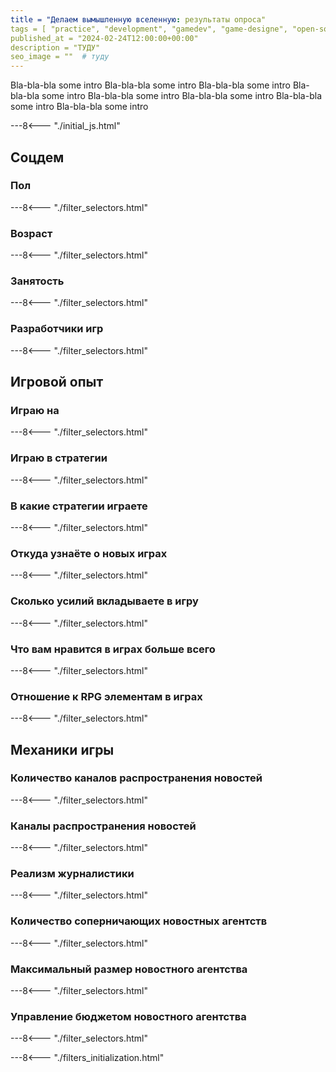 ```yaml
---
title = "Делаем вымышленную вселенную: результаты опроса"
tags = [ "practice", "development", "gamedev", "game-designe", "open-source", "world-builders"]
published_at = "2024-02-24T12:00:00+00:00"
description = "ТУДУ"
seo_image = ""  # туду
---
```


<!-- TODO: image -->

<!-- TODO: intro -->
<!-- TODO: исходники вопросов в предыдущем посте -->
<!-- TODO: все числовые шкалы делились на 3 группы -->
<!-- В целом, куча стереотипов подтверждается, можете сами посчёлкать -->

Bla-bla-bla some intro Bla-bla-bla some intro Bla-bla-bla some intro Bla-bla-bla some intro Bla-bla-bla some intro Bla-bla-bla some intro Bla-bla-bla some intro Bla-bla-bla some intro

<!-- more -->

---8<--- "./initial_js.html"

## Соцдем

### Пол

---8<--- "./filter_selectors.html"

<div id="plot-gender"></div>

<script type="text/javascript">
function mapGender(row) {
  return row['q_gender'];
}

barPlot('plot-gender', mapGender, ['male', 'female', 'non_binary_other', 'prefer_not_to_say']);
</script>

### Возраст

---8<--- "./filter_selectors.html"

<div id="plot-age"></div>

<script type="text/javascript">
    barPlot('plot-age', groupMapper(ageGroups), groupIds(ageGroups));
</script>

### Занятость

---8<--- "./filter_selectors.html"

<div id="plot-occupation"></div>

<script type="text/javascript">

function mapOccupation(row) {
  return row['q_occupation'];
}

const occupationGroupIds = [
'employment',
'sabbatical',
'unemployed',
'student',
'volunteering'
];

barPlot('plot-occupation', mapOccupation, occupationGroupIds);
</script>

### Разработчики игр

---8<--- "./filter_selectors.html"

<div id="plot-is-game-developer"></div>

<script type="text/javascript">

function mapIsGameDev(row) {
  return row['q_is_game_developer'];
}

const isGameDeveGroupIds = [
'no',
'yes',
];

barPlot('plot-is-game-developer', mapIsGameDev, isGameDeveGroupIds);
</script>

##  Игровой опыт

### Играю на

---8<--- "./filter_selectors.html"

<div id="plot-playing-on"></div>

<script type="text/javascript">

function mapPlayingOn(row) {
    const groups = [];

    if (row['q_playing_on#consoles'] ) {
        groups.push('consoles');
    }

    if (row['q_playing_on#mobile_consoles'] ) {
        groups.push('mobile_consoles');
    }

    if (row['q_playing_on#mobile_devices'] ) {
        groups.push('mobile_devices');
    }

    if (row['q_playing_on#pc'] ) {
        groups.push('pc');
    }

    if (row['q_playing_on#tv'] ) {
        groups.push('tv');
    }

    if (row['q_playing_on#virtual_reality'] ) {
        groups.push('virtual_reality');
    }

    return groups;
}

const playingOnGroupIds = [
'pc',
'consoles',
'mobile_consoles',
'mobile_devices',
'tv',
'virtual_reality'
];

barPlot('plot-playing-on', mapPlayingOn, playingOnGroupIds);
</script>

### Играю в стратегии

---8<--- "./filter_selectors.html"

<div id="plot-play-strategies"></div>

<script type="text/javascript">
function mapPlayStrategies(row) {
    return row['q_play_strategy_games'];
}

barPlot('plot-play-strategies', mapPlayStrategies, [1, 2, 3, 4, 5, 6, 7, 8, 9, 10]);
</script>

### В какие стратегии играете

---8<--- "./filter_selectors.html"

<div id="plot-strategy-games"></div>

<script type="text/javascript">
barPlot('plot-strategy-games', groupMapper(strategyGamesGroups), groupIds(strategyGamesGroups));
</script>

### Откуда узнаёте о новых играх

---8<--- "./filter_selectors.html"

<div id="plot-know-about-games"></div>

<script type="text/javascript">
barPlot('plot-know-about-games', groupMapper(knowAboutGamesGroups), groupIds(knowAboutGamesGroups));
</script>

### Сколько усилий вкладываете в игру

---8<--- "./filter_selectors.html"

<div id="plot-playing-effort"></div>

<script type="text/javascript">
function mapPlayingEffort(row) {
    return row['q_playing_effort'];
}

barPlot('plot-playing-effort', mapPlayingEffort, [1, 2, 3, 4, 5, 6, 7, 8, 9, 10]);
</script>

### Что вам нравится в играх больше всего

---8<--- "./filter_selectors.html"

<div id="plot-like-in-games"></div>

<script type="text/javascript">
barPlot('plot-like-in-games', groupMapper(likeInGamesGroups), groupIds(likeInGamesGroups));
</script>

### Отношение к RPG элементам в играх

---8<--- "./filter_selectors.html"

<div id="plot-rpg-elements"></div>

<script type="text/javascript">

function mapRPGElements(row) {
    return row['q_rpg_elements'];
}

barPlot('plot-rpg-elements', mapRPGElements, [1, 2, 3, 4, 5, 6, 7, 8, 9, 10]);
</script>

## Механики игры

### Количество каналов распространения новостей

---8<--- "./filter_selectors.html"

<div id="plot-news-channels-essential"></div>

<script type="text/javascript">

function mapNewsChannelsEssential(row) {
    return row['q_multiple_channels_esential'];
}

barPlot('plot-news-channels-essential', mapNewsChannelsEssential, [1, 2, 3, 4, 5, 6, 7, 8, 9, 10]);
</script>

### Каналы распространения новостей

---8<--- "./filter_selectors.html"

<div id="plot-news-channels-types"></div>

<script type="text/javascript">
barPlot('plot-news-channels-types', groupMapper(newsChannelsTypes), groupIds(newsChannelsTypes));
</script>

### Реализм журналистики

---8<--- "./filter_selectors.html"

<div id="plot-journalism-realism"></div>

<script type="text/javascript">

function mapJournalismRealism(row) {
    return row['q_realistic_work'];
}

barPlot('plot-journalism-realism', mapJournalismRealism, [1, 2, 3, 4, 5, 6, 7, 8, 9, 10]);
</script>

### Количество соперничающих новостных агентств

---8<--- "./filter_selectors.html"

<div id="plot-competitors"></div>

<script type="text/javascript">

function mapCompetitors(row) {
    if (row['q_concurrent_agencies'] == null) {
        return 'N/A';
    }
    return row['q_concurrent_agencies'];
}

barPlot('plot-competitors', mapCompetitors, ['single', 'few', 'the_more_the_better', 'N/A']);
</script>

### Максимальный размер новостного агентства

---8<--- "./filter_selectors.html"

<div id="plot-maximum-size"></div>

<script type="text/javascript">

function mapMaxSize(row) {
    if (row['q_max_agency_size'] == null) {
        return 'N/A';
    }
    return row['q_max_agency_size'];
}

barPlot('plot-maximum-size', mapMaxSize, ['up_to_10', 'up_to_25', 'up_to_50', 'up_to_100', 'bureaucratic_empire', 'small_or_automanage', 'N/A']);
</script>

### Управление бюджетом новостного агентства

---8<--- "./filter_selectors.html"

<div id="plot-budget-effort"></div>

<script type="text/javascript">

function mapBudgetEffort(row) {
    return row['q_budget_effort'];
}

barPlot('plot-budget-effort', mapBudgetEffort, [1, 2, 3, 4, 5, 6, 7, 8, 9, 10]);
</script>


<!-- TODO Tatget audience filter: adult, playing PC, employed -->

<!-- TODO: effort vs playing_strategies -->
<!-- TODO: scatter plot X vs Y -->
<!-- TODO: на фильтры добавить количество элементов выборки -->
<!-- TODO: корреялция топовых выборов в вопросах с мультивыбором -->
<!-- TODO: adult 30-39 — странная группа, у неё предпочтения противоположны двум соседним -->

<!-- Insites: effort влияет на предпочтения -->
<!-- множество каналов важны для тех, кто задрачивает и играет в стратегии много-->
<!-- реализм журналистики важен для тех, кто задрачивает и играет в стратегии много-->
<!-- размер важен для тех, кто хочет играть во много стратегий -->
<!-- Каналы распространения новостей по возрастам -->
<!-- Любители магии любят РПГ, но не любят напрягаться -->
<!-- Первое большое разделение: несколько конкурентов vs много конкурентов -->
<!-- Второй большое разделение: размер агентства -->

<!-- Гипотеза: аудитория упарывающихся стратегов -->
<!-- Противоречие: молоды хотят больше агентств, постаршке хотят поменьше -->

<!-- TODO: сделать несколько селекторов чисто по механикам Игра 1, Игра 2, Игра 3, etc. -->

<!-- footer -->

---8<--- "./filters_initialization.html"

